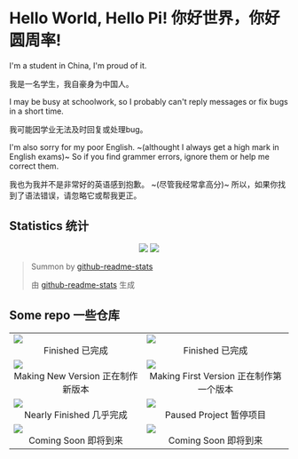# Hello World, Hello Pi! 你好世界，你好圆周率!
I'm a student in China, I'm proud of it.

我是一名学生，我自豪身为中国人。

I may be busy at schoolwork, so I probably can't reply messages or fix bugs in a short time.

我可能因学业无法及时回复或处理bug。

I'm also sorry for my poor English. ~(althought I always get a high mark in English exams)~ So if you find grammer errors, ignore them or help me correct them.

我也为我并不是非常好的英语感到抱歉。 ~(尽管我经常拿高分)~ 所以，如果你找到了语法错误，请忽略它或帮我更正。

## Statistics 统计

<p align="center" width="100%">
<img src="https://github-readme-stats.vercel.app/api?username=PiYuanZhouLv&show_icons=true&locale=cn&theme=shades-of-purple">

<img src="https://github-readme-stats.vercel.app/api/top-langs/?username=PiYuanZhouLv&locale=cn&theme=shades-of-purple">
</p>

> Summon by [github-readme-stats](https://github.com/anuraghazra/github-readme-stats)
> 
> 由 [github-readme-stats](https://github.com/anuraghazra/github-readme-stats) 生成

## Some repo 一些仓库

<table align="center">
  <tr>
    <td>
      <a href="https://github.com/PiYuanZhouLv/Brainfuck">
        <img src="https://github-readme-stats.vercel.app/api/pin/?username=PiYuanZhouLv&repo=Brainfuck&theme=shades-of-purple">
      </a>
      <br/>
      <center> Finished 已完成 </center>
    </td>
    <td>
      <a href="https://github.com/PiYuanZhouLv/Enigma">
        <img src="https://github-readme-stats.vercel.app/api/pin/?username=PiYuanZhouLv&repo=Enigma&theme=shades-of-purple">
      </a>
      <br/>
      <center> Finished 已完成 </center>
    </td>
  </tr>
  <tr>
    <td>
      <a href="https://github.com/PiYuanZhouLv/SuiJiChouHao">
        <img src="https://github-readme-stats.vercel.app/api/pin/?username=PiYuanZhouLv&repo=SuiJiChouHao&theme=shades-of-purple">
      </a>
      <br/>
      <center> Making New Version 正在制作新版本 </center>
    </td>
    <td>
      <a href="https://github.com/PiYuanZhouLv/Unusual">
        <img src="https://github-readme-stats.vercel.app/api/pin/?username=PiYuanZhouLv&repo=Unusual&theme=shades-of-purple">
      </a>
      <br/>
      <center> Making First Version 正在制作第一个版本 </center>
    </td>
  </tr>
  <tr>
    <td>
      <a href="https://github.com/PiYuanZhouLv/ZhongKaoDaoJiShi">
        <img src="https://github-readme-stats.vercel.app/api/pin/?username=PiYuanZhouLv&repo=ZhongKaoDaoJiShi&theme=shades-of-purple">
      </a>
      <br/>
      <center> Nearly Finished 几乎完成 </center>
    </td>
    <td>
      <a href="https://github.com/PiYuanZhouLv/Danger-Chat">
        <img src="https://github-readme-stats.vercel.app/api/pin/?username=PiYuanZhouLv&repo=Danger-Chat&theme=shades-of-purple">
      </a>
      <br/>
      <center> Paused Project 暂停项目 </center>
    </td>
  </tr>
  <tr>
    <td>
      <a href="#">
        <img src="https://github-readme-stats.vercel.app/api/pin/?username=PiYuanZhouLv&repo=Coming-Soon&theme=shades-of-purple">
      </a>
      <br/>
      <center> Coming Soon 即将到来 </center>
    </td>
    <td>
      <a href="#">
        <img src="https://github-readme-stats.vercel.app/api/pin/?username=PiYuanZhouLv&repo=Coming-Soon&theme=shades-of-purple">
      </a>
      <br/>
      <center> Coming Soon 即将到来 </center>
    </td>
  </tr>
</table>
